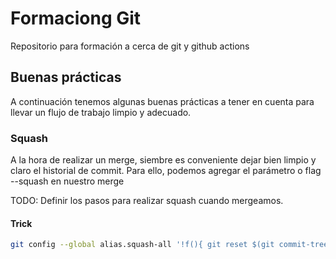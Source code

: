 # Formaciong Git

Repositorio para formación a cerca de git y github actions

## Buenas prácticas

A continuación tenemos algunas buenas prácticas a tener en cuenta para llevar un flujo de trabajo limpio y adecuado.

### Squash

A la hora de realizar un merge, siembre es conveniente dejar bien limpio y claro el historial de commit. Para ello, podemos agregar el parámetro o flag --squash en nuestro merge

TODO: Definir los pasos para realizar squash cuando mergeamos.

#### Trick

```bash
git config --global alias.squash-all '!f(){ git reset $(git commit-tree HEAD^{tree} -m "${1:-A new start}");};f'
```
